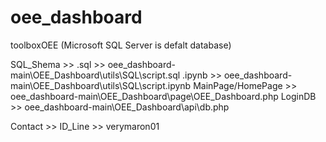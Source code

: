 # oee_dashboard
toolboxOEE (Microsoft SQL Server is defalt database)

SQL_Shema >> .sql >> oee_dashboard-main\OEE_Dashboard\utils\SQL\script.sql
             .ipynb >> oee_dashboard-main\OEE_Dashboard\utils\SQL\script.ipynb
MainPage/HomePage >> oee_dashboard-main\OEE_Dashboard\page\OEE_Dashboard.php
LoginDB >> oee_dashboard-main\OEE_Dashboard\api\db.php

Contact >> ID_Line >> verymaron01

